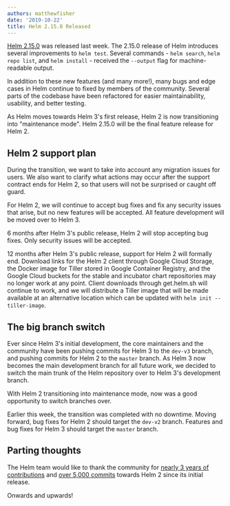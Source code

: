 ```yaml
---
authors: matthewfisher
date: '2019-10-22'
title: Helm 2.15.0 Released
---
```



[Helm 2.15.0](https://github.com/helm/helm/releases/tag/v2.15.0) was released last week. The 2.15.0 release of Helm introduces several improvements to `helm test`. Several commands - `helm search`, `helm repo list`, and `helm install` - received the `--output` flag for machine-readable output.

In addition to these new features (and many more!), many bugs and edge cases in Helm continue to fixed by members of the community. Several parts of the codebase have been refactored for easier maintainability, usability, and better testing.

As Helm moves towards Helm 3's first release, Helm 2 is now transitioning into "maintenance mode". Helm 2.15.0 will be the final feature release for Helm 2.

## Helm 2 support plan

During the transition, we want to take into account any migration issues for users. We also want to clarify what actions may occur after the support contract ends for Helm 2, so that users will not be surprised or caught off guard.

For Helm 2, we will continue to accept bug fixes and fix any security issues that arise, but no new features will be accepted. All feature development will be moved over to Helm 3.

6 months after Helm 3's public release, Helm 2 will stop accepting bug fixes. Only security issues will be accepted.

12 months after Helm 3's public release, support for Helm 2 will formally end. Download links for the Helm 2 client through Google Cloud Storage, the Docker image for Tiller stored in Google Container Registry, and the Google Cloud buckets for the stable and incubator chart repositories may no longer work at any point. Client downloads through get.helm.sh will continue to work, and we will distribute a Tiller image that will be made available at an alternative location which can be updated with `helm init --tiller-image`.

## The big branch switch

Ever since Helm 3's initial development, the core maintainers and the community have been pushing commits for Helm 3 to the `dev-v3` branch, and pushing commits for Helm 2 to the `master` branch. As Helm 3 now becomes the main development branch for all future work, we decided to switch the main trunk of the Helm repository over to Helm 3's development branch.

With Helm 2 transitioning into maintenance mode, now was a good opportunity to switch branches over.

Earlier this week, the transition was completed with no downtime. Moving forward, bug fixes for Helm 2 should target the `dev-v2` branch. Features and bug fixes for Helm 3 should target the `master` branch.

## Parting thoughts

The Helm team would like to thank the community for [nearly 3 years of contributions](https://github.com/helm/helm/releases/tag/v2.0.0) and [over 5,000 commits](https://github.com/helm/helm/tree/dev-v2) towards Helm 2 since its initial release.

Onwards and upwards!
